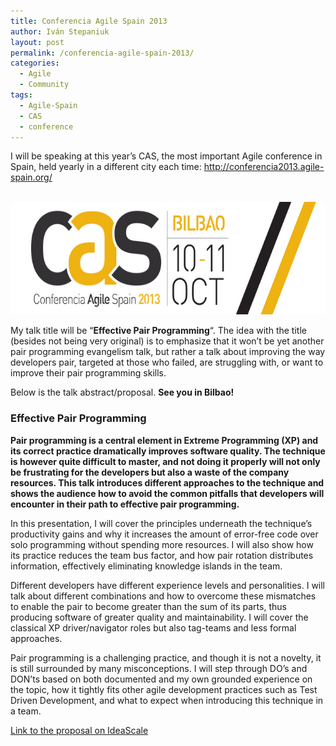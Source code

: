 ```yaml
---
title: Conferencia Agile Spain 2013
author: Iván Stepaniuk
layout: post
permalink: /conferencia-agile-spain-2013/
categories:
  - Agile
  - Community
tags:
  - Agile-Spain
  - CAS
  - conference
---
```

I will be speaking at this year&#8217;s CAS, the most important Agile conference in Spain, held yearly in a different city each time: <a href="http://conferencia2013.agile-spain.org/en/la-conferencia/" target="_blank">http://conferencia2013.agile-spain.org/</a>

<a href="http://conferencia2013.agile-spain.org/en/la-conferencia/" target="_blank"><br /> <img alt="CAS 2013 Logo" src="/img/logo-cas.jpg" width="621" height="180" /><br /> </a>

My talk title will be &#8220;**Effective Pair Programming**&#8220;. The idea with the title (besides not being very original) is to emphasize that it won&#8217;t be yet another pair programming evangelism talk, but rather a talk about improving the way developers pair, targeted at those who failed, are struggling with, or want to improve their pair programming skills.

Below is the talk abstract/proposal. **See you in Bilbao!**

### Effective Pair Programming

**Pair programming is a central element in Extreme Programming (XP) and its correct practice dramatically improves software quality. The technique is however quite difficult to master, and not doing it properly will not only be frustrating for the developers but also a waste of the company resources. This talk introduces different approaches to the technique and shows the audience how to avoid the common pitfalls that developers will encounter in their path to effective pair programming.**

In this presentation, I will cover the principles underneath the technique&#8217;s productivity gains and why it increases the amount of error-free code over solo programming without spending more resources. I will also show how its practice reduces the team bus factor, and how pair rotation distributes information, effectively eliminating knowledge islands in the team.

Different developers have different experience levels and personalities. I will talk about different combinations and how to overcome these mismatches to enable the pair to become greater than the sum of its parts, thus producing software of greater quality and maintainability. I will cover the classical XP driver/navigator roles but also tag-teams and less formal approaches.

Pair programming is a challenging practice, and though it is not a novelty, it is still surrounded by many misconceptions. I will step through DO&#8217;s and DON&#8217;ts based on both documented and my own grounded experience on the topic, how it tightly fits other agile development practices such as Test Driven Development, and what to expect when introducing this technique in a team.

<a href="http://cas2k13.ideascale.com/a/dtd/Effective-Pair-Programming/4166-24662" target="_blank">Link to the proposal on IdeaScale</a>
